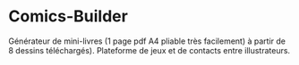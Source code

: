 # Comics-Builder
Générateur de mini-livres (1 page pdf A4 pliable très facilement) à partir de 8 dessins téléchargés).
Plateforme de jeux et de contacts entre illustrateurs. 
